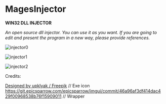 # MagesInjector
**WIN32 DLL INJECTOR**

*An open source dll injector. You can use it as you want. If you are going to edit and present the program in a new way, please provide references.*

![injector0](https://user-images.githubusercontent.com/56451989/125205116-66eae880-e289-11eb-8161-70ea40cca5bd.png)

![injector1](https://user-images.githubusercontent.com/56451989/125205117-694d4280-e289-11eb-9586-7eaee11750e7.png)

![injector2](https://user-images.githubusercontent.com/56451989/125205169-9ef22b80-e289-11eb-87f8-cb6f89657e86.png)

Credits:

<a href="http://www.freepik.com">Designed by upklyak / Freepik</a> // Exe icon
https://git.epicsparrow.com/epicsparrow/imgui/commit/46a96af3df414dac429f00968538b76f15909011 // Wrapper 
